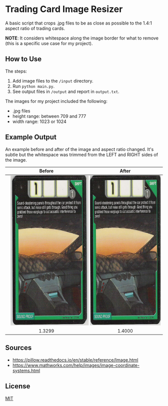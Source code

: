 # Trading Card Image Resizer

A basic script that crops .jpg files to be as close as possible to the 1.4:1 aspect ratio of trading cards.

**NOTE**: It considers whitespace along the image border for what to remove (this is a specific use case for my project).

## How to Use

The steps:
1. Add image files to the `/input` directory. 
2. Run `python main.py`.
3. See output files in `/output` and report in `output.txt`.

The images for my project included the following:
- .jpg files
- height range: between 709 and 777
- width range: 1023 or 1024

## Example Output

An example before and after of the image and aspect ratio changed. It's subtle but the whitespace was trimmed from the LEFT and RIGHT sides of the image.

Before | After
:-----:|:-----:
<img src="img/237_before.jpg" height="480" hspace=10/> | <img src="img/237_after.jpg" height="480" />
1.3299 | 1.4000

## Sources
- https://pillow.readthedocs.io/en/stable/reference/Image.html
- https://www.mathworks.com/help/images/image-coordinate-systems.html

## License
[MIT](LICENSE)
